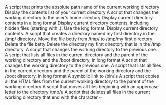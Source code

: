 A script that prints the absolute path name of the current working directory
Display the contents list of your current directory
A script that changes the working directory to the user's home directory
Display current directory contents in a long format
Display current directory contents, including hidden files (starting with .). Use the long format.
Display current directory contents.
A script that creates a directory named my first directory in the /tmp/ directory.
Move the file betty from /tmp/ to /tmp/my first directory
Delete the file betty
Delete the directory my first directory that is in the /tmp directory.
A script that changes the working directory to the previous one.       
A script that lists all files in the current directory and the parent of the working directory and the /boot directory, in long format
A script that changes the working directory to the previous one.                                                                        A script that lists all files in the current directory and the parent of the working directory and the /boot directory, in long format
A symbolic link to /bin/ls
A script that copies all the HTML files from the current working directory to the parent of the working directory
A script that moves all files beginning with an uppercase letter to the directory /tmp/u
A script that deletes all files in the current working directory that end with the character ~

